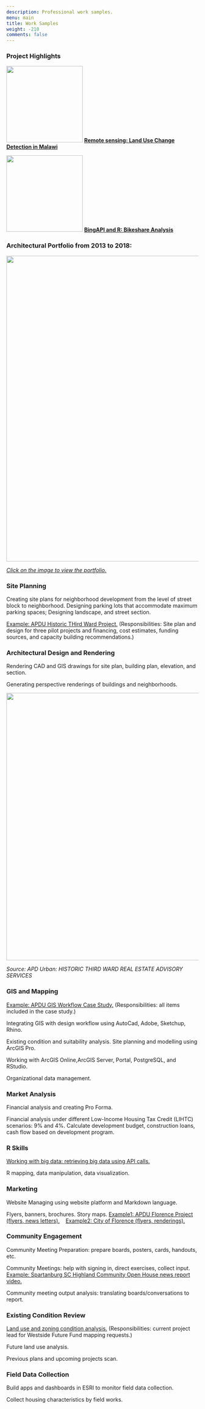 ```yaml
---
description: Professional work samples.
menu: main
title: Work Samples
weight: -210
comments: false
---
```



### Project Highlights 

[<img src="/page/work_sample_files/Screen Shot 2019-08-28 at 10.06.03 PM.png" alt="" width="200px"/>](/doc/malawi-land-use-change-detection-using-remote-sensing-methods/)
[**Remote sensing: Land Use Change Detection in Malawi**](/doc/malawi-land-use-change-detection-using-remote-sensing-methods/)

[<img src="/page/work_sample_files/Screen Shot 2019-09-01 at 3.49.17 PM.png" alt="" width="200px" height="200px"/>](/doc/analyzing-bikeshare-activity-using-r-and-bing-api/)
[**BingAPI and R: Bikeshare Analysis**](/doc/analyzing-bikeshare-activity-using-r-and-bing-api/)


### Architectural Portfolio from 2013 to 2018:

[<img src="/page/work_sample_files/MG_Portfolio.png" alt="" width="800px"/>](/images/Portfolio_MengGao.pdf)

[*Click on the image to view the portfolio.*](/images/Portfolio_MengGao.pdf)

### Site Planning 

Creating site plans for neighborhood development from the level of street block to neighborhood.
Designing parking lots that accommodate maximum parking spaces; Designing landscape, and street section.

[Example: APDU Historic THird Ward Project.](https://apdurban.com/projects/historic-third-ward-real-estate-advisory-services/)
(Responsibilities: Site plan and design for three pilot projects and financing, cost estimates, funding sources, and capacity building recommendations.)

### Architectural Design and Rendering 

Rendering CAD and GIS drawings for site plan, building plan,  elevation, and section.

Generating perspective renderings of buildings and neighborhoods.

<img src="/page/work_sample_files/Charles_Street.png" alt="" width="700px"/>

*Source: APD Urban: HISTORIC THIRD WARD REAL ESTATE ADVISORY SERVICES*

### GIS and Mapping

[Example: APDU GIS Workflow Case Study.](https://apdurban.com/projects/how-gis-supports-neighborhood-planning/)
(Responsibilities: all items included in the case study.)

Integrating GIS with design workflow using AutoCad, Adobe, Sketchup, Rhino.

Existing condition and suitability analysis. Site planning and modelling using ArcGIS Pro.

Working with ArcGIS Online,ArcGIS Server, Portal, PostgreSQL, and RStudio.

Organizational data management.


### Market Analysis

Financial analysis and  creating Pro Forma.

Financial analysis under different Low-Income Housing Tax Credit (LIHTC) scenarios:  9% and 4%.
Calculate development budget, construction loans, cash flow based on development program.

### R Skills

[Working with big data: retrieving big data using API calls.](/doc/analyzing-bikeshare-activity-using-r-and-bing-api/) 

R mapping, data manipulation, data visualization.

### Marketing

Website Managing using website platform and Markdown language.

Flyers, banners, brochures. Story maps. [Example1: APDU Florence Project (flyers, news letters).](https://apdurban.com/projects/city-of-florence-marketing-and-branding-strategy/)
 &nbsp;&nbsp;  [Example2: City of Florence (flyers, renderings).](http://florenceneighborhoods.com/old-carver-station/)
 
### Community Engagement 

Community Meeting Preparation: prepare boards, posters, cards, handouts, etc.

Community Meetings: help with signing in, direct exercises, collect input.
&nbsp;  [Example: Spartanburg SC Highland Community Open House news report video.](https://www.youtube.com/watch?v=nnnLGNO_UMs)

Community meeting output analysis: translating boards/conversations to report.
 
 
### Existing Condition Review

[Land use and zoning condition analysis.](https://apdurban.com/projects/westside-future-fund-land-use-framework-plan/) 
(Responsibilities: current project lead for Westside Future Fund mapping requests.)

Future land use analysis. 

Previous plans and upcoming projects scan.
 
 
 
### Field Data Collection

Build apps and dashboards in ESRI to monitor field data collection.

Collect housing characteristics by field works.
